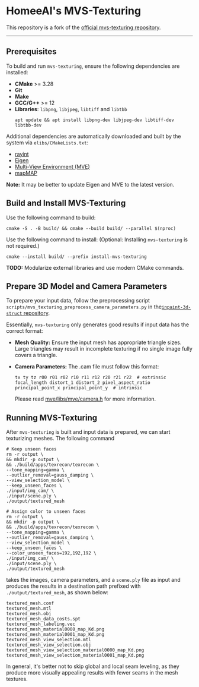 # HomeeAI's MVS-Texturing

This repository is a fork of the [official mvs-texturing
repository](https://github.com/nmoehrle/mvs-texturing).

---

## Prerequisites

To build and run `mvs-texturing`, ensure the following dependencies are installed:

- **CMake** >= 3.28  
- **Git**  
- **Make**  
- **GCC/G++** >= 12  
- **Libraries**: `libpng`, `libjpeg`, `libtiff` and `libtbb`
  ```shell
  apt update && apt install libpng-dev libjpeg-dev libtiff-dev libtbb-dev
  ```

Additional dependencies are automatically downloaded and built by the system via
`elibs/CMakeLists.txt`:

- [rayint](https://github.com/nmoehrle/rayint)
- [Eigen](http://eigen.tuxfamily.org)  
- [Multi-View Environment (MVE)](https://github.com/nmoehrle/mve.git)  
- [mapMAP](https://github.com/dthuerck/mapmap_cpu.git)  

**Note:** It may be better to update Eigen and MVE to the latest version.

## Build and Install MVS-Texturing

Use the following command to build:

```
cmake -S . -B build/ && cmake --build build/ --parallel $(nproc)
```

Use the following command to install:
(Optional: Installing `mvs-texturing` is not required.)

```
cmake --install build/ --prefix install-mvs-texturing
```

**TODO:** Modularize external libraries and use modern CMake
commands.

## Prepare 3D Model and Camera Parameters

To prepare your input data, follow the preprocessing script
`scripts/mvs_texturing_preprocess_camera_parameters.py` in
the[`inpaint-3d-struct`
repository](https://github.com/homee-ai/inpaint-3d-struct).

Essentially, `mvs-texturing` only generates good results if input data has the
correct format:

- **Mesh Quality:** Ensure the input mesh has appropriate triangle sizes. Large
  triangles may result in incomplete texturing if no single image fully covers a
  triangle.

- **Camera Parameters:** The .cam file must follow this format:

    ```
    tx ty tz r00 r01 r02 r10 r11 r12 r20 r21 r22  # extrinsic
    focal_length distort_1 distort_2 pixel_aspect_ratio principal_point_x principal_point_y  # intrinsic
    ```

    Please read
    [mve/libs/mve/camera.h](https://github.com/simonfuhrmann/mve/blob/master/libs/mve/camera.h)
    for more information.


## Running MVS-Texturing

After `mvs-texturing` is built and input data is prepared, we can start texturizing meshes. The
following command

```shell
# Keep unseen faces
rm -r output \
&& mkdir -p output \
&& ./build/apps/texrecon/texrecon \
--tone_mapping=gamma \
--outlier_removal=gauss_damping \
--view_selection_model \
--keep_unseen_faces \
./input/img_cam/ \
./input/scene.ply \
./output/textured_mesh

# Assign color to unseen faces
rm -r output \
&& mkdir -p output \
&& ./build/apps/texrecon/texrecon \
--tone_mapping=gamma \
--outlier_removal=gauss_damping \
--view_selection_model \
--keep_unseen_faces \
--color_unseen_faces=192,192,192 \
./input/img_cam/ \
./input/scene.ply \
./output/textured_mesh
```

takes the images, camera parameters, and a `scene.ply` file as input and produces
the results in a destination path prefixed with `./output/textured_mesh`, as
shown below: 

```
textured_mesh.conf
textured_mesh.mtl
textured_mesh.obj
textured_mesh_data_costs.spt
textured_mesh_labeling.vec
textured_mesh_material0000_map_Kd.png
textured_mesh_material0001_map_Kd.png
textured_mesh_view_selection.mtl
textured_mesh_view_selection.obj
textured_mesh_view_selection_material0000_map_Kd.png
textured_mesh_view_selection_material0001_map_Kd.png
```

In general, it's better not to skip global and local seam leveling, as they
produce more visually appealing results with fewer seams in the mesh textures.

